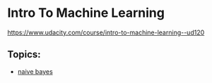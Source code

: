 # Intro To Machine Learning

https://www.udacity.com/course/intro-to-machine-learning--ud120

## Topics:

- [naive bayes](naive_bayes.md)
